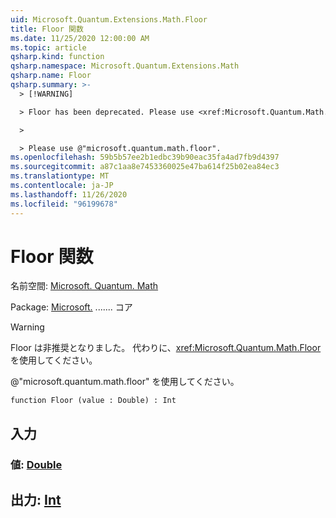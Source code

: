 ```yaml
---
uid: Microsoft.Quantum.Extensions.Math.Floor
title: Floor 関数
ms.date: 11/25/2020 12:00:00 AM
ms.topic: article
qsharp.kind: function
qsharp.namespace: Microsoft.Quantum.Extensions.Math
qsharp.name: Floor
qsharp.summary: >-
  > [!WARNING]

  > Floor has been deprecated. Please use <xref:Microsoft.Quantum.Math.Floor> instead.

  >

  > Please use @"microsoft.quantum.math.floor".
ms.openlocfilehash: 59b5b57ee2b1edbc39b90eac35fa4ad7fb9d4397
ms.sourcegitcommit: a87c1aa8e7453360025e47ba614f25b02ea84ec3
ms.translationtype: MT
ms.contentlocale: ja-JP
ms.lasthandoff: 11/26/2020
ms.locfileid: "96199678"
---
```

# <a name="floor-function"></a>Floor 関数

名前空間: [Microsoft. Quantum. Math](xref:Microsoft.Quantum.Extensions.Math)

Package: [Microsoft.](https://nuget.org/packages/Microsoft.Quantum.QSharp.Core) ....... コア


> [!WARNING]
> Floor は非推奨となりました。 代わりに、<xref:Microsoft.Quantum.Math.Floor> を使用してください。
>
> @"microsoft.quantum.math.floor" を使用してください。



```qsharp
function Floor (value : Double) : Int
```


## <a name="input"></a>入力

### <a name="value--double"></a>値: [Double](xref:microsoft.quantum.lang-ref.double)





## <a name="output--int"></a>出力: [Int](xref:microsoft.quantum.lang-ref.int)

